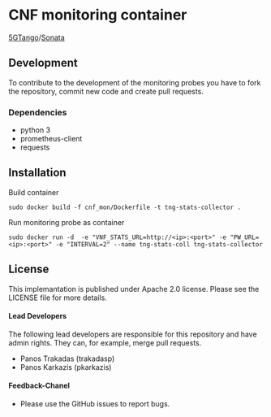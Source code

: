 # CNF monitoring container 

[5GTango](http://5gtango.eu)/[Sonata](http://sonata-nfv.eu) 


## Development
To contribute to the development of the monitoring probes you have to fork the repository, commit new code and create pull requests.

### Dependencies
 * python 3
 * prometheus-client
 * requests


## Installation

Build container
```
sudo docker build -f cnf_mon/Dockerfile -t tng-stats-collector .
```

Run monitoring probe as container
```
sudo docker run -d  -e "VNF_STATS_URL=http://<ip>:<port>" -e "PW_URL=<ip>:<port>" -e "INTERVAL=2" --name tng-stats-coll tng-stats-collector
```

## License

This implemantation is published under Apache 2.0 license. Please see the LICENSE file for more details.


#### Lead Developers

The following lead developers are responsible for this repository and have admin rights. They can, for example, merge pull requests.

 * Panos Trakadas  (trakadasp)
 * Panos Karkazis  (pkarkazis)

#### Feedback-Chanel

* Please use the GitHub issues to report bugs.
